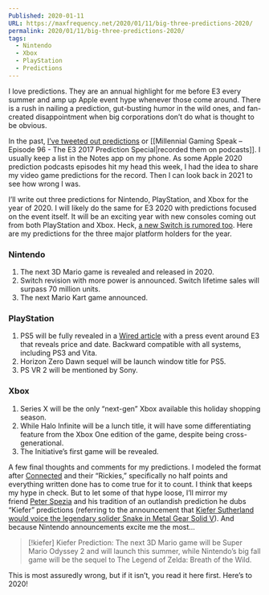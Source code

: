 ```yaml
---
Published: 2020-01-11
URL: https://maxfrequency.net/2020/01/11/big-three-predictions-2020/
permalink: 2020/01/11/big-three-predictions-2020/
tags:
  - Nintendo
  - Xbox
  - PlayStation
  - Predictions
---
```

I love predictions. They are an annual highlight for me before E3 every summer and amp up Apple event hype whenever those come around. There is a rush in nailing a prediction, gut-busting humor in the wild ones, and fan-created disappointment when big corporations don’t do what is thought to be obvious.

In the past, [I’ve tweeted out predictions](https://twitter.com/MaxRoberts143/status/1138150092463136769?s=20) or [[Millennial Gaming Speak – Episode 96 - The E3 2017 Prediction Special|recorded them on podcasts]]. I usually keep a list in the Notes app on my phone. As some Apple 2020 prediction podcasts episodes hit my head this week, I had the idea to share my video game predictions for the record. Then I can look back in 2021 to see how wrong I was.

I’ll write out three predictions for Nintendo, PlayStation, and Xbox for the year of 2020. I will likely do the same for E3 2020 with predictions focused on the event itself. It will be an exciting year with new consoles coming out from both PlayStation and Xbox. Heck, [a new Switch is rumored too](https://www.polygon.com/nintendo-switch/2020/1/6/21051666/new-nintendo-switch-model-2020-release-date). Here are my predictions for the three major platform holders for the year.

### Nintendo

1. The next 3D Mario game is revealed and released in 2020.
2. Switch revision with more power is announced. Switch lifetime sales will surpass 70 million units.
3. The next Mario Kart game announced.

### PlayStation

1. PS5 will be fully revealed in a [Wired article](https://www.wired.com/story/exclusive-playstation-5/) with a press event around E3 that reveals price and date. Backward compatible with all systems, including PS3 and Vita. 
2. Horizon Zero Dawn sequel will be launch window title for PS5.
3. PS VR 2 will be mentioned by Sony.

### Xbox

1. Series X will be the only “next-gen” Xbox available this holiday shopping season.
2. While Halo Infinite will be a lunch title, it will have some differentiating feature from the Xbox One edition of the game, despite being cross-generational.
3. The Initiative’s first game will be revealed.

A few final thoughts and comments for my predictions. I modeled the format after [Connected](https://www.relay.fm/connected) and their “Rickies,” specifically no half points and everything written done has to come true for it to count. I think that keeps my hype in check. But to let some of that hype loose, I’ll mirror my friend [Peter Spezia](https://twitter.com/petespeakeasy) and his tradition of an outlandish prediction he dubs “Kiefer” predictions (referring to the announcement that [Kiefer Sutherland would voice the legendary solider Snake in Metal Gear Solid V](https://www.polygon.com/2013/6/6/4402766/metal-gear-solid-5-snake-big-boss-voice-actor-revealed)). And because Nintendo announcements excite me the most…

> [!kiefer] Kiefer Prediction:
> The next 3D Mario game will be Super Mario Odyssey 2 and will launch this summer, while Nintendo’s big fall game will be the sequel to The Legend of Zelda: Breath of the Wild.

This is most assuredly wrong, but if it isn’t, you read it here first. Here’s to 2020!